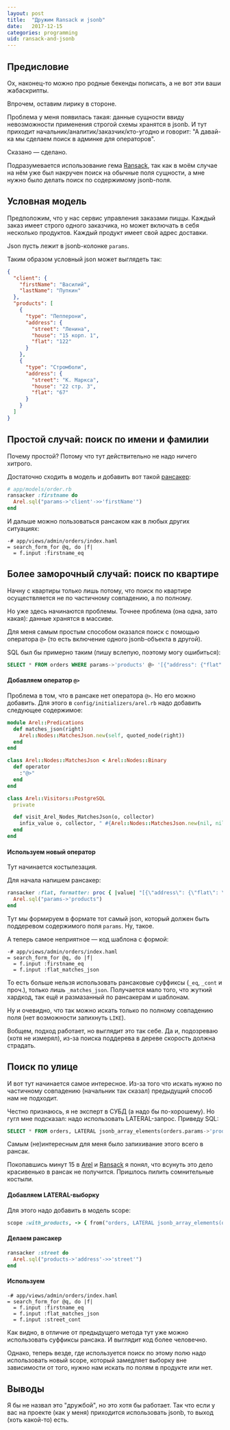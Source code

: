 ```yaml
---
layout: post
title:  "Дружим Ransack и jsonb"
date:   2017-12-15
categories: programming
uid: ransack-and-jsonb
---
```


## Предисловие
Ох, наконец-то можно про родные бекенды пописать, а не вот эти ваши жабаскрипты.

Впрочем, оставим лирику в стороне.

Проблема у меня появилась такая: данные сущности ввиду невозможности применения строгой схемы хранятся в jsonb. И тут приходит начальник/аналитик/заказчик/кто-угодно и говорит: "А давай-ка мы сделаем поиск в админке для операторов".

Сказано — сделано.

Подразумевается использование гема [Ransack](https://github.com/activerecord-hackery/ransack), так как в моём случае на нём уже был накручен поиск на обычные поля сущности, а мне нужно было делать поиск по содержимому jsonb-поля.

## Условная модель
Предположим, что у нас сервис управления заказами пиццы. Каждый заказ имеет строго одного заказчика, но может включать в себя несколько продуктов. Каждый продукт имеет свой адрес доставки.

Json пусть лежит в jsonb-колонке `params`.

Таким образом условный json может выглядеть так:
```json
{
  "client": {
    "firstName": "Василий",
    "lastName": "Пупкин"
  },
  "products": [
    {
      "type": "Пепперони",
      "address": {
        "street": "Ленина",
        "house": "15 корп. 1",
        "flat": "122"
      }
    },
    {
      "type": "Стромболи",
      "address": {
        "street": "К. Маркса",
        "house": "22 стр. 3",
        "flat": "67"
      }
    }
  ]
}
```

## Простой случай: поиск по имени и фамилии
Почему простой? Потому что тут действительно не надо ничего хитрого.

Достаточно сходить в модель и добавить вот такой [рансакер](https://github.com/activerecord-hackery/ransack/wiki/Using-Ransackers):
```ruby
# app/models/order.rb
ransacker :firstname do
  Arel.sql("params->'client'->>'firstName'")
end
```
И дальше можно пользоваться рансаком как в любых других ситуациях:
```haml
-# app/views/admin/orders/index.haml
= search_form_for @q, do |f|
  = f.input :firstname_eq
```

## Более заморочный случай: поиск по квартире
Начну с квартиры только лишь потому, что поиск по квартире осуществляется не по частичному совпадению, а по полному.

Но уже здесь начинаются проблемы. Точнее проблема (она одна, зато какая): данные хранятся в массиве.

Для меня самым простым способом оказался поиск с помощью оператора `@>` (то есть включение одного jsonb-объекта в другой).

SQL был бы примерно таким (пишу вслепую, поэтому могу ошибиться):
```sql
SELECT * FROM orders WHERE params->'products' @> '[{"address": {"flat": "67"}}]'
```

#### Добавляем оператор `@>`
Проблема в том, что в рансаке нет оператора `@>`. Но его можно добавить. Для этого в `config/initializers/arel.rb` надо добавить следующее содержимое:
```ruby
module Arel::Predications
  def matches_json(right)
    Arel::Nodes::MatchesJson.new(self, quoted_node(right))
  end
end

class Arel::Nodes::MatchesJson < Arel::Nodes::Binary
  def operator
    :"@>"
  end
end

class Arel::Visitors::PostgreSQL
  private

  def visit_Arel_Nodes_MatchesJson(o, collector)
    infix_value o, collector, " #{Arel::Nodes::MatchesJson.new(nil, nil).operator} "
  end
end
```

#### Используем новый оператор
Тут начинается костылезация.

Для начала напишем рансакер:
```ruby
ransacker :flat, formatter: proc { |value| "[{\"address\": {\"flat\": \"#{value}\"}}]" } do
  Arel.sql("params->'products")
end
```
Тут мы формируем в формате тот самый json, который должен быть поддеревом содержимого поля `params`. Ну, такое.

А теперь самое неприятное — код шаблона с формой:
```haml
-# app/views/admin/orders/index.haml
= search_form_for @q, do |f|
  = f.input :firstname_eq
  = f.input :flat_matches_json
```
То есть больше нельзя использовать рансаковые суффиксы (`_eq`, `_cont` и проч.), только лишь `_matches_json`. Получается мало того, что жуткий хардкод, так ещё и размазанный по рансакерам и шаблонам.

Ну и очевидно, что так можно искать только по полному совпадению поля (нет возможности запихнуть `LIKE`).

Вобщем, подход работает, но выглядит это так себе. Да и, подозреваю (хотя не измерял), из-за поиска поддерева в дереве скорость должна страдать.

## Поиск по улице
И вот тут начинается самое интересное. Из-за того что искать нужно по частичному совпадению (начальник так сказал) предыдущий способ нам не подходит.

Честно признаюсь, я не эксперт в СУБД (а надо бы по-хорошему). Но гугл мне подсказал: надо использовать LATERAL-запрос. Приведу SQL:
```sql
SELECT * FROM orders, LATERAL jsonb_array_elements(orders.params->'products') AS products WHERE products->'address'->>'street' = 'Маркс';
```

Самым (не)интересным для меня было запихивание этого всего в рансак.

Покопавшись минут 15 в [Arel](https://github.com/rails/arel) и [Ransack](https://github.com/activerecord-hackery/ransack) я понял, что всунуть это дело красивенько в рансак не получится. Пришлось пилить сомнительные костыли.

#### Добавляем LATERAL-выборку
Для этого надо добавить в модель scope:
```ruby
scope :with_products, -> { from("orders, LATERAL jsonb_array_elements(orders.params->'products') as products") }
```

#### Делаем рансакер
```ruby
ransacker :street do
  Arel.sql("products->'address'->>'street'")
end
```

#### Используем
```haml
-# app/views/admin/orders/index.haml
= search_form_for @q, do |f|
  = f.input :firstname_eq
  = f.input :flat_matches_json
  = f.input :street_cont
```

Как видно, в отличие от предыдущего метода тут уже можно использовать суффиксы рансака. И выглядит код более человечно.

Однако, теперь везде, где используется поиск по этому полю надо использовать новый scope, который замедляет выборку вне зависимости от того, нужно нам искать по полям в продукте или нет.

## Выводы
Я бы не назвал это "дружбой", но это хотя бы работает. Так что если у вас на проекте (как у меня) приходится использовать jsonb, то выход (хоть какой-то) есть.

